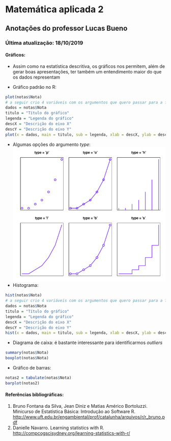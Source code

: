 # Matemática aplicada 2

## Anotações do professor Lucas Bueno

### Última atualização: 18/10/2019

#### Gráficos:

- Assim como na estatística descritiva, os gráficos nos permitem, além de gerar boas apresentações, ter também um entendimento maior do que os dados representam

 - Gráfico padrão no R:

```R
plot(notas$Nota)
# a seguir crio 4 variáveis com os argumentos que quero passar para a função plot()
dados = notas$Nota
titulo = "Título do gráfico"
legenda = "Legenda do gráfico"
descX = "Descrição do eixo X"
descY = "Descrição do eixo Y"
plot(x = dados, main = titulo, sub = legenda, xlab = descX, ylab = descY)
```

 - Algumas opções do argumento *type*:
    ![1571453113680](Untitled.assets/1571453113680.png)
 - Histograma:

```R
hist(notas$Nota)
# a seguir crio 4 variáveis com os argumentos que quero passar para a função plot()
dados = notas$Nota
titulo = "Título do gráfico"
legenda = "Legenda do gráfico"
descX = "Descrição do eixo X"
descY = "Descrição do eixo Y"
hist(x = dados, main = titulo, sub = legenda, xlab = descX, ylab = descY)
```

 - Diagrama de caixa: é bastante interessante para identificarmos *outliers*

```R
summary(notas$Nota)
boxplot(notas$Nota)
```

 - Gráfico de barras: 

```R
notas2 = tabulate(notas$Nota)
barplot(notas2)
```


#### Referências bibliográficas:

1. Bruno Fontana da Silva, Jean Diniz e Matias Américo Bortoluzzi. Minicurso de Estatística Básica: Introdução ao Software R. http://www.uft.edu.br/engambiental/prof/catalunha/arquivos/r/r_bruno.pdf
2. Danielle Navarro. Learning statistics with R. http://compcogscisydney.org/learning-statistics-with-r/